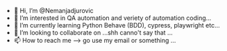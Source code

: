 - 👋 Hi, I’m @Nemanjadjurovic
- 👀 I’m interested in QA automation and veriety of automation coding...
- 🌱 I’m currently learning Python Behave (BDD), cypress, playwright etc...
- 💞️ I’m looking to collaborate on ...shh canno't say that ...
- 📫 How to reach me --> go use my email or something ...

<!---
Nemanjadjurovic/Nemanjadjurovic is a ✨ special ✨ repository because its `README.md` (this file) appears on your GitHub profile.
You can click the Preview link to take a look at your changes.
--->
